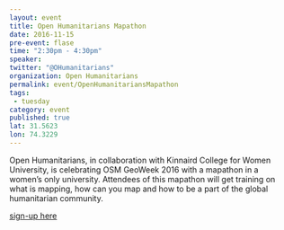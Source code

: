 ```yaml
---
layout: event
title: Open Humanitarians Mapathon
date: 2016-11-15
pre-event: flase
time: "2:30pm - 4:30pm"
speaker: 
twitter: "@OHumanitarians"
organization: Open Humanitarians
permalink: event/OpenHumanitariansMapathon
tags: 
 - tuesday
category: event
published: true
lat: 31.5623
lon: 74.3229
---
```


Open Humanitarians, in collaboration with Kinnaird College for Women University, is celebrating OSM GeoWeek 2016 with a 
mapathon in a women’s only university. Attendees of this mapathon will get training on what is mapping, how can you 
map and how to be a part of the global humanitarian community.

[sign-up here](http://openhumanitarians.org/event/kinnaird-geoweek-mapathon-2016/)
